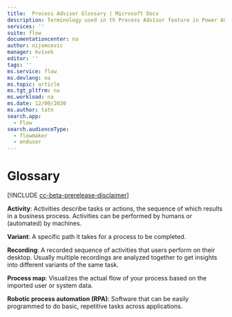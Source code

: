 ```yaml
---
title:  Process Advisor Glossary | Microsoft Docs
description: Terminology used in th Process Advisor feature in Power Automate.
services: ''
suite: flow
documentationcenter: na
author: nijemcevic 
manager: kvivek
editor: ''
tags: ''
ms.service: flow
ms.devlang: na
ms.topic: article
ms.tgt_pltfrm: na
ms.workload: na
ms.date: 12/09/2020
ms.author: tatn
search.app: 
  - Flow
search.audienceType: 
  - flowmaker
  - enduser
---
```

# Glossary

[!INCLUDE [cc-beta-prerelease-disclaimer](includes/cc-beta-prerelease-disclaimer.md)]

**Activity**: Activities describe tasks or actions, the sequence of which results in a business process. Activities can be performed by humans or (automated) by machines.

**Variant**: A specific path it takes for a process to be completed.

**Recording**: A recorded sequence of activities that users perform on their desktop. Usually multiple recordings are analyzed together to get insights into different variants of the same task.

**Process map**: Visualizes the actual flow of your process based on the imported user or system data.

**Robotic process automation (RPA)**: Software that can be easily programmed to do basic, repetitive tasks across applications.
